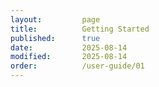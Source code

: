 ```yaml
---
layout:         page
title:          Getting Started
published:      true
date:           2025-08-14
modified:       2025-08-14
order:          /user-guide/01
---
```

